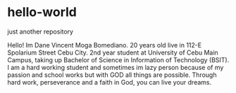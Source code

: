 # hello-world
just another repository

Hello!
Im Dane Vincent Moga Bomediano. 20 years old live in 112-E Spolarium Street Cebu City.
2nd year student at University of Cebu Main Campus, taking up Bachelor of Science in Information of Technology (BSIT).
I am a hard working student and sometimes im lazy person because of my passion and school works but with GOD all things are possible.
Through hard work, perseverance and a faith in God, you can live your dreams.
